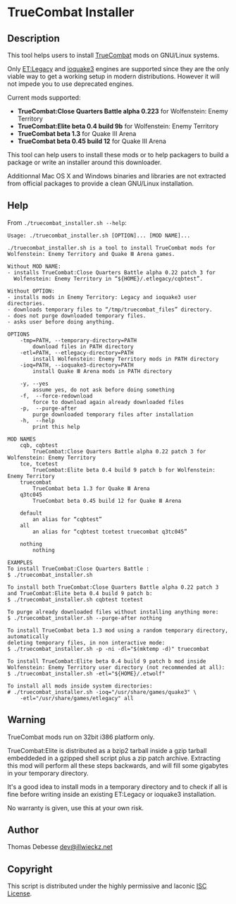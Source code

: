 TrueCombat Installer
====================

Description
-----------

This tool helps users to install [TrueCombat](http://truecombatelite.com/) mods on GNU/Linux systems.

Only [ET:Legacy](http://etlegacy.com/) and [ioquake3](http://ioquake3.org/) engines are supported since they are the only viable way to get a working setup in modern distributions. However it will not impede you to use deprecated engines.

Current mods supported:

* **TrueCombat:Close Quarters Battle alpha 0.223** for Wolfenstein: Enemy Territory
* **TrueCombat:Elite beta 0.4 build 9b** for Wolfenstein: Enemy Territory
* **TrueCombat beta 1.3** for Quake Ⅲ Arena
* **TrueCombat beta 0.45 build 12** for Quake Ⅲ Arena

This tool can help users to install these mods or to help packagers to build a package or write an installer around this downloader.

Additionnal Mac OS X and Windows binaries and libraries are not extracted from official packages to provide a clean GNU/Linux installation.

Help
----

From `./truecombat_installer.sh --help`:

```
Usage: ./truecombat_installer.sh [OPTION]... [MOD NAME]...

./truecombat_installer.sh is a tool to install TrueCombat mods for
Wolfenstein: Enemy Territory and Quake Ⅲ Arena games.

Without MOD NAME:
- installs TrueCombat:Close Quarters Battle alpha 0.22 patch 3 for
  Wolfenstein: Enemy Territory in “${HOME}/.etlegacy/cqbtest”.

Without OPTION:
- installs mods in Enemy Territory: Legacy and ioquake3 user directories.
- downloads temporary files to “/tmp/truecombat_files” directory.
- does not purge downloaded temporary files.
- asks user before doing anything.

OPTIONS
	-tmp=PATH, --temporary-directory=PATH
	    download files in PATH directory
	-etl=PATH, --etlegacy-directory=PATH
	    install Wolfenstein: Enemy Territory mods in PATH directory
	-ioq=PATH, --ioquake3-directory=PATH
	    install Quake Ⅲ Arena mods in PATH directory

	-y, --yes
	    assume yes, do not ask before doing something
	-f,  --force-redownload
	    force to download again already downloaded files
	-p,  --purge-after
	    purge downloaded temporary files after installation
	-h,  --help
	    print this help

MOD NAMES
	cqb, cqbtest
	    TrueCombat:Close Quarters Battle alpha 0.22 patch 3 for Wolfenstein: Enemy Territory
	tce, tcetest
	    TrueCombat:Elite beta 0.4 build 9 patch b for Wolfenstein: Enemy Territory
	truecombat
	    TrueCombat beta 1.3 for Quake Ⅲ Arena
	q3tc045
	    TrueCombat beta 0.45 build 12 for Quake Ⅲ Arena

	default
	    an alias for “cqbtest”
	all
	    an alias for “cqbtest tcetest truecombat q3tc045”

	nothing
	    nothing

EXAMPLES
To install TrueCombat:Close Quarters Battle :
$ ./truecombat_installer.sh

To install both TrueCombat:Close Quarters Battle alpha 0.22 patch 3
and TrueCombat:Elite beta 0.4 build 9 patch b:
$ ./truecombat_installer.sh cqbtest tcetest

To purge already downloaded files without installing anything more:
$ ./truecombat_installer.sh --purge-after nothing

To install TrueCombat beta 1.3 mod using a random temporary directory, automatically
deleting temporary files, in non interactive mode:
$ ./truecombat_installer.sh -p -ni -dl="$(mktemp -d)" truecombat

To install TrueCombat:Elite beta 0.4 build 9 patch b mod inside
Wolfenstein: Enemy Territory user directory (not recommended at all):
$ ./truecombat_installer.sh -etl="${HOME}/.etwolf"

To install all mods inside system directories:
# ./truecombat_installer.sh -ioq="/usr/share/games/quake3" \
    -etl="/usr/share/games/etlegacy" all

```

Warning
-------

TrueCombat mods run on 32bit i386 platform only.

TrueCombat:Elite is distributed as a bzip2 tarball inside a gzip tarball embeddeded in a gzipped shell script plus a zip patch archive.
Extracting this mod will perform all these steps backwards, and will fill some gigabytes in your temporary directory.

It's a good idea to install mods in a temporary directory and to check if all is fine before writing inside an existing ET:Legacy or ioquake3 installation.

No warranty is given, use this at your own risk.

Author
------

Thomas Debesse <dev@illwieckz.net>

Copyright
---------

This script is distributed under the highly permissive and laconic [ISC License](COPYING.md).
